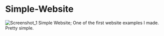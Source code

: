 # Simple-Website
![Screenshot_1](https://user-images.githubusercontent.com/69799407/188818520-dfa9f7bb-069a-48f1-a08d-378618508ead.png)
Simple Website; One of the first website examples I made. Pretty simple.

